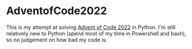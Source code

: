 # AdventofCode2022
This is my attempt at solving [Advent of Code 2022](https://adventofcode.com/2022) in Python. I'm still relatively new to Python (spend most of my time in Powershell and bash), so no judgement on how bad my code is.
